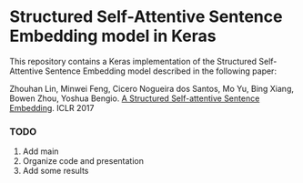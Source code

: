 # Structured Self-Attentive Sentence Embedding model in Keras
This repository contains a Keras implementation of the Structured Self-Attentive Sentence Embedding model described in the following paper:

Zhouhan Lin, Minwei Feng, Cicero Nogueira dos Santos, Mo Yu, Bing Xiang, Bowen Zhou, Yoshua Bengio. [A Structured Self-attentive Sentence Embedding](https://arxiv.org/abs/1703.03130). ICLR 2017

### TODO
1. Add main
2. Organize code and presentation
3. Add some results